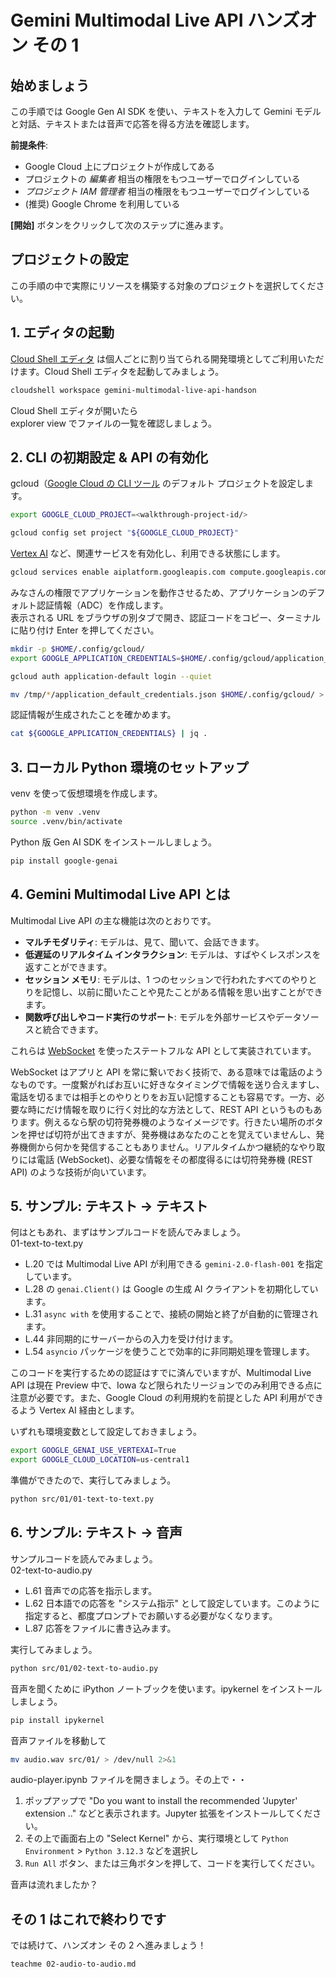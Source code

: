 # Gemini Multimodal Live API ハンズオン その 1

## 始めましょう

この手順では Google Gen AI SDK を使い、テキストを入力して Gemini モデルと対話、テキストまたは音声で応答を得る方法を確認します。

<walkthrough-tutorial-duration duration="30"></walkthrough-tutorial-duration>
<walkthrough-tutorial-difficulty difficulty="1"></walkthrough-tutorial-difficulty>

**前提条件**:

- Google Cloud 上にプロジェクトが作成してある
- プロジェクトの _編集者_ 相当の権限をもつユーザーでログインしている
- _プロジェクト IAM 管理者_ 相当の権限をもつユーザーでログインしている
- (推奨) Google Chrome を利用している

**[開始]** ボタンをクリックして次のステップに進みます。

## プロジェクトの設定

この手順の中で実際にリソースを構築する対象のプロジェクトを選択してください。

<walkthrough-project-setup></walkthrough-project-setup>

## 1. エディタの起動

[Cloud Shell エディタ](https://cloud.google.com/shell/docs/launching-cloud-shell-editor?hl=ja) は個人ごとに割り当てられる開発環境としてご利用いただけます。Cloud Shell エディタを起動してみましょう。

```bash
cloudshell workspace gemini-multimodal-live-api-handson
```

Cloud Shell エディタが開いたら  
<walkthrough-editor-spotlight spotlightId="file-explorer">explorer view</walkthrough-editor-spotlight> でファイルの一覧を確認しましょう。

## 2. CLI の初期設定 & API の有効化

gcloud（[Google Cloud の CLI ツール](https://cloud.google.com/sdk/gcloud?hl=ja) のデフォルト プロジェクトを設定します。

```bash
export GOOGLE_CLOUD_PROJECT=<walkthrough-project-id/>
```

```bash
gcloud config set project "${GOOGLE_CLOUD_PROJECT}"
```

[Vertex AI](https://cloud.google.com/vertex-ai?hl=ja) など、関連サービスを有効化し、利用できる状態にします。

```bash
gcloud services enable aiplatform.googleapis.com compute.googleapis.com run.googleapis.com artifactregistry.googleapis.com iamcredentials.googleapis.com cloudresourcemanager.googleapis.com
```

みなさんの権限でアプリケーションを動作させるため、アプリケーションのデフォルト認証情報（ADC）を作成します。  
表示される URL をブラウザの別タブで開き、認証コードをコピー、ターミナルに貼り付け Enter を押してください。

```bash
mkdir -p $HOME/.config/gcloud/
export GOOGLE_APPLICATION_CREDENTIALS=$HOME/.config/gcloud/application_default_credentials.json
```

```bash
gcloud auth application-default login --quiet
```

```bash
mv /tmp/*/application_default_credentials.json $HOME/.config/gcloud/ > /dev/null 2>&1
```

認証情報が生成されたことを確かめます。

```bash
cat ${GOOGLE_APPLICATION_CREDENTIALS} | jq .
```

## 3. ローカル Python 環境のセットアップ

venv を使って仮想環境を作成します。

```bash
python -m venv .venv
source .venv/bin/activate
```

Python 版 Gen AI SDK をインストールしましょう。

```bash
pip install google-genai
```

## 4. Gemini Multimodal Live API とは

Multimodal Live API の主な機能は次のとおりです。

- **マルチモダリティ**: モデルは、見て、聞いて、会話できます。
- **低遅延のリアルタイム インタラクション**: モデルは、すばやくレスポンスを返すことができます。
- **セッション メモリ**: モデルは、1 つのセッションで行われたすべてのやりとりを記憶し、以前に聞いたことや見たことがある情報を思い出すことができます。
- **関数呼び出しやコード実行のサポート**: モデルを外部サービスやデータソースと統合できます。

これらは [WebSocket](https://ja.wikipedia.org/wiki/WebSocket) を使ったステートフルな API として実装されています。

WebSocket はアプリと API を常に繋いでおく技術で、ある意味では電話のようなものです。一度繋がればお互いに好きなタイミングで情報を送り合えますし、電話を切るまでは相手とのやりとりをお互い記憶することも容易です。一方、必要な時にだけ情報を取りに行く対比的な方法として、REST API というものもあります。例えるなら駅の切符発券機のようなイメージです。行きたい場所のボタンを押せば切符が出てきますが、発券機はあなたのことを覚えていませんし、発券機側から何かを発信することもありません。リアルタイムかつ継続的なやり取りには電話 (WebSocket)、必要な情報をその都度得るには切符発券機 (REST API) のような技術が向いています。

## 5. サンプル: テキスト → テキスト

何はともあれ、まずはサンプルコードを読んでみましょう。  
<walkthrough-editor-open-file filePath="src/01/01-text-to-text.py">01-text-to-text.py</walkthrough-editor-open-file>

- <walkthrough-editor-select-line filePath="src/01/01-text-to-text.py" startLine="19" endLine="19" startCharacterOffset="11" endCharacterOffset="100">L.20</walkthrough-editor-select-line> では Multimodal Live API が利用できる `gemini-2.0-flash-001` を指定しています。
- <walkthrough-editor-select-line filePath="src/01/01-text-to-text.py" startLine="27" endLine="27" startCharacterOffset="4" endCharacterOffset="100">L.28</walkthrough-editor-select-line> の `genai.Client()` は Google の生成 AI クライアントを初期化しています。
- <walkthrough-editor-select-line filePath="src/01/01-text-to-text.py" startLine="30" endLine="30" startCharacterOffset="4" endCharacterOffset="14">L.31</walkthrough-editor-select-line> `async with` を使用することで、接続の開始と終了が自動的に管理されます。
- <walkthrough-editor-select-line filePath="src/01/01-text-to-text.py" startLine="43" endLine="43" startCharacterOffset="8" endCharacterOffset="100">L.44</walkthrough-editor-select-line> 非同期的にサーバーからの入力を受け付けます。
- <walkthrough-editor-select-line filePath="src/01/01-text-to-text.py" startLine="53" endLine="53" startCharacterOffset="4" endCharacterOffset="100">L.54</walkthrough-editor-select-line> `asyncio` パッケージを使うことで効率的に非同期処理を管理します。

このコードを実行するための認証はすでに済んでいますが、Multimodal Live API は現在 Preview 中で、Iowa など限られたリージョンでのみ利用できる点に注意が必要です。また、Google Cloud の利用規約を前提とした API 利用ができるよう Vertex AI 経由とします。

いずれも環境変数として設定しておきましょう。

```bash
export GOOGLE_GENAI_USE_VERTEXAI=True
export GOOGLE_CLOUD_LOCATION=us-central1
```

準備ができたので、実行してみましょう。

```bash
python src/01/01-text-to-text.py
```

## 6. サンプル: テキスト → 音声

サンプルコードを読んでみましょう。  
<walkthrough-editor-open-file filePath="src/01/02-text-to-audio.py">02-text-to-audio.py</walkthrough-editor-open-file>

- <walkthrough-editor-select-line filePath="src/01/02-text-to-audio.py" startLine="60" endLine="60" startCharacterOffset="13" endCharacterOffset="54">L.61</walkthrough-editor-select-line> 音声での応答を指示します。
- <walkthrough-editor-select-line filePath="src/01/02-text-to-audio.py" startLine="61" endLine="63" startCharacterOffset="0" endCharacterOffset="100">L.62</walkthrough-editor-select-line> 日本語での応答を "システム指示" として設定しています。このように指定すると、都度プロンプトでお願いする必要がなくなります。
- <walkthrough-editor-select-line filePath="src/01/02-text-to-audio.py" startLine="86" endLine="86" startCharacterOffset="20" endCharacterOffset="50">L.87</walkthrough-editor-select-line> 応答をファイルに書き込みます。

実行してみましょう。

```bash
python src/01/02-text-to-audio.py
```

音声を聞くために iPython ノートブックを使います。ipykernel をインストールしましょう。

```bash
pip install ipykernel
```

音声ファイルを移動して

```bash
mv audio.wav src/01/ > /dev/null 2>&1
```

audio-player.ipynb ファイルを開きましょう。その上で・・

1. ポップアップで "Do you want to install the recommended 'Jupyter' extension .." などと表示されます。Jupyter 拡張をインストールしてください。
2. その上で画面右上の "Select Kernel" から、実行環境として `Python Environment` > `Python 3.12.3` などを選択し
3. `Run All` ボタン、または三角ボタンを押して、コードを実行してください。

音声は流れましたか？

## その 1 はこれで終わりです

<walkthrough-conclusion-trophy></walkthrough-conclusion-trophy>

では続けて、ハンズオン その 2 へ進みましょう！

```bash
teachme 02-audio-to-audio.md
```
